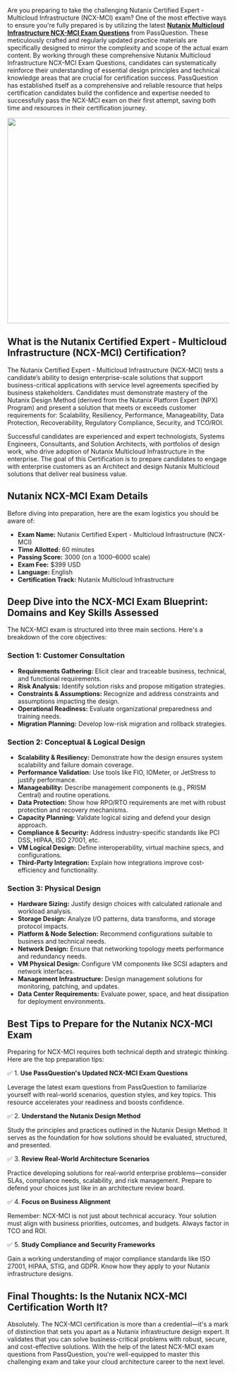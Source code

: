 <p>Are you preparing to take the challenging Nutanix Certified Expert - Multicloud Infrastructure (NCX-MCI) exam? One of the most effective ways to ensure you&#39;re fully prepared is by utilizing the latest <strong><a href="https://www.passquestion.com/ncx-mci.html">Nutanix Multicloud Infrastructure NCX-MCI Exam Questions</a></strong> from PassQuestion. These meticulously crafted and regularly updated practice materials are specifically designed to mirror the complexity and scope of the actual exam content. By working through these comprehensive Nutanix Multicloud Infrastructure NCX-MCI Exam Questions, candidates can systematically reinforce their understanding of essential design principles and technical knowledge areas that are crucial for certification success. PassQuestion has established itself as a comprehensive and reliable resource that helps certification candidates build the confidence and expertise needed to successfully pass the NCX-MCI exam on their first attempt, saving both time and resources in their certification journey.</p>

<p><img alt="" src="https://www.passquestion.com/uploads/pqcom/images/20250527/e08c49e80fe95086504b9362f331e316.jpg" style="height:465px; width:618px" /></p>

<h2><strong>What is the Nutanix Certified Expert - Multicloud Infrastructure (NCX-MCI) Certification?</strong></h2>

<p>The Nutanix Certified Expert - Multicloud Infrastructure (NCX-MCI) tests a candidate&rsquo;s ability to design enterprise-scale solutions that support business-critical applications with service level agreements specified by business stakeholders. Candidates must demonstrate mastery of the Nutanix Design Method (derived from the Nutanix Platform Expert (NPX) Program) and present a solution that meets or exceeds customer requirements for: Scalability, Resiliency, Performance, Manageability, Data Protection, Recoverability, Regulatory Compliance, Security, and TCO/ROI.</p>

<p>Successful candidates are experienced and expert technologists, Systems Engineers, Consultants, and Solution Architects, with portfolios of design work, who drive adoption of Nutanix Multicloud Infrastructure in the enterprise. The goal of this Certification is to prepare candidates to engage with enterprise customers as an Architect and design Nutanix Multicloud solutions that deliver real business value.</p>

<h2><strong>Nutanix NCX-MCI Exam Details</strong></h2>

<p>Before diving into preparation, here are the exam logistics you should be aware of:</p>

<ul>
	<li><strong>Exam Name:</strong> Nutanix Certified Expert - Multicloud Infrastructure (NCX-MCI)</li>
	<li><strong>Time Allotted:</strong> 60 minutes</li>
	<li><strong>Passing Score:</strong> 3000 (on a 1000&ndash;6000 scale)</li>
	<li><strong>Exam Fee:</strong> $399 USD</li>
	<li><strong>Language:</strong> English</li>
	<li><strong>Certification Track:</strong> Nutanix Multicloud Infrastructure</li>
</ul>

<h2><strong>Deep Dive into the NCX-MCI Exam Blueprint: Domains and Key Skills Assessed</strong></h2>

<p>The NCX-MCI exam is structured into three main sections. Here&#39;s a breakdown of the core objectives:</p>

<h3>Section 1: Customer Consultation</h3>

<ul>
	<li><strong>Requirements Gathering:</strong> Elicit clear and traceable business, technical, and functional requirements.</li>
	<li><strong>Risk Analysis:</strong> Identify solution risks and propose mitigation strategies.</li>
	<li><strong>Constraints &amp; Assumptions:</strong> Recognize and address constraints and assumptions impacting the design.</li>
	<li><strong>Operational Readiness:</strong> Evaluate organizational preparedness and training needs.</li>
	<li><strong>Migration Planning:</strong> Develop low-risk migration and rollback strategies.</li>
</ul>

<h3>Section 2: Conceptual &amp; Logical Design</h3>

<ul>
	<li><strong>Scalability &amp; Resiliency:</strong> Demonstrate how the design ensures system scalability and failure domain coverage.</li>
	<li><strong>Performance Validation:</strong> Use tools like FIO, IOMeter, or JetStress to justify performance.</li>
	<li><strong>Manageability:</strong> Describe management components (e.g., PRISM Central) and routine operations.</li>
	<li><strong>Data Protection:</strong> Show how RPO/RTO requirements are met with robust protection and recovery mechanisms.</li>
	<li><strong>Capacity Planning:</strong> Validate logical sizing and defend your design approach.</li>
	<li><strong>Compliance &amp; Security:</strong> Address industry-specific standards like PCI DSS, HIPAA, ISO 27001, etc.</li>
	<li><strong>VM Logical Design:</strong> Define interoperability, virtual machine specs, and configurations.</li>
	<li><strong>Third-Party Integration:</strong> Explain how integrations improve cost-efficiency and functionality.</li>
</ul>

<h3>Section 3: Physical Design</h3>

<ul>
	<li><strong>Hardware Sizing:</strong> Justify design choices with calculated rationale and workload analysis.</li>
	<li><strong>Storage Design:</strong> Analyze I/O patterns, data transforms, and storage protocol impacts.</li>
	<li><strong>Platform &amp; Node Selection:</strong> Recommend configurations suitable to business and technical needs.</li>
	<li><strong>Network Design:</strong> Ensure that networking topology meets performance and redundancy needs.</li>
	<li><strong>VM Physical Design:</strong> Configure VM components like SCSI adapters and network interfaces.</li>
	<li><strong>Management Infrastructure:</strong> Design management solutions for monitoring, patching, and updates.</li>
	<li><strong>Data Center Requirements:</strong> Evaluate power, space, and heat dissipation for deployment environments.</li>
</ul>

<h2><strong>Best Tips to Prepare for the Nutanix NCX-MCI Exam</strong></h2>

<p>Preparing for NCX-MCI requires both technical depth and strategic thinking. Here are the top preparation tips:</p>

<p>✅ 1. <strong>Use PassQuestion&#39;s Updated NCX-MCI Exam Questions</strong></p>

<p>Leverage the latest exam questions from PassQuestion to familiarize yourself with real-world scenarios, question styles, and key topics. This resource accelerates your readiness and boosts confidence.</p>

<p>✅ 2. <strong>Understand the Nutanix Design Method</strong></p>

<p>Study the principles and practices outlined in the Nutanix Design Method. It serves as the foundation for how solutions should be evaluated, structured, and presented.</p>

<p>✅ 3. <strong>Review Real-World Architecture Scenarios</strong></p>

<p>Practice developing solutions for real-world enterprise problems&mdash;consider SLAs, compliance needs, scalability, and risk management. Prepare to defend your choices just like in an architecture review board.</p>

<p>✅ 4. <strong>Focus on Business Alignment</strong></p>

<p>Remember: NCX-MCI is not just about technical accuracy. Your solution must align with business priorities, outcomes, and budgets. Always factor in TCO and ROI.</p>

<p>✅ 5. <strong>Study Compliance and Security Frameworks</strong></p>

<p>Gain a working understanding of major compliance standards like ISO 27001, HIPAA, STIG, and GDPR. Know how they apply to your Nutanix infrastructure designs.</p>

<h2><strong>Final Thoughts: Is the Nutanix NCX-MCI Certification Worth It?</strong></h2>

<p>Absolutely. The NCX-MCI certification is more than a credential&mdash;it&#39;s a mark of distinction that sets you apart as a Nutanix infrastructure design expert. It validates that you can solve business-critical problems with robust, secure, and cost-effective solutions. With the help of the latest NCX-MCI exam questions from PassQuestion, you&#39;re well-equipped to master this challenging exam and take your cloud architecture career to the next level.</p>

<p><!-- notionvc: 3e809095-d7b0-4eb0-b5cf-6abaa9d1bc60 --></p>
